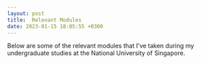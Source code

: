 ```yaml
---
layout: post
title:  Relevant Modules
date: 2023-01-15 18:05:55 +0300
---
```



Below are some of the relevant modules that I've taken during my undergraduate studies at the National University of Singapore. 
